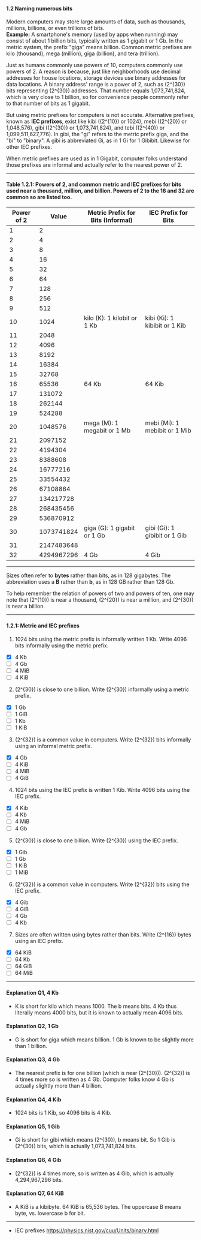 #### 1.2 Naming numerous bits

Modern computers may store large amounts of data, such as thousands, millions, billions, or even trillions of bits.  
**Example:** A smartphone's memory (used by apps when running) may consist of about 1 billion bits, typically written as 1 gigabit or 1 Gb. In the metric system, the prefix "giga" means billion. Common metric prefixes are kilo (thousand), mega (million), giga (billion), and tera (trillion).

Just as humans commonly use powers of 10, computers commonly use powers of 2. A reason is because, just like neighborhoods use decimal addresses for house locations, storage devices use binary addresses for data locations. A binary address' range is a power of 2, such as \(2^{30}\) bits representing \(2^{30}\) addresses. That number equals 1,073,741,824, which is very close to 1 billion, so for convenience people commonly refer to that number of bits as 1 gigabit.

But using metric prefixes for computers is not accurate. Alternative prefixes, known as **IEC prefixes**, exist like kibi (\(2^{10}\) or 1024), mebi (\(2^{20}\) or 1,048,576), gibi (\(2^{30}\) or 1,073,741,824), and tebi (\(2^{40}\) or 1,099,511,627,776). In gibi, the "gi" refers to the metric prefix giga, and the "bi" to "binary". A gibi is abbreviated Gi, as in 1 Gi for 1 Gibibit. Likewise for other IEC prefixes.

When metric prefixes are used as in 1 Gigabit, computer folks understand those prefixes are informal and actually refer to the nearest power of 2.

---

#### Table 1.2.1: Powers of 2, and common metric and IEC prefixes for bits used near a thousand, million, and billion. Powers of 2 to the 16 and 32 are common so are listed too.

| Power of 2 | Value       | Metric Prefix for Bits (Informal)              | IEC Prefix for Bits             |
|------------|-------------|-----------------------------------------------|----------------------------------|
| 1          | 2           |                                               |                                  |
| 2          | 4           |                                               |                                  |
| 3          | 8           |                                               |                                  |
| 4          | 16          |                                               |                                  |
| 5          | 32          |                                               |                                  |
| 6          | 64          |                                               |                                  |
| 7          | 128         |                                               |                                  |
| 8          | 256         |                                               |                                  |
| 9          | 512         |                                               |                                  |
| 10         | 1024        | kilo (K): 1 kilobit or 1 Kb                   | kibi (Ki): 1 kibibit or 1 Kib   |
| 11         | 2048        |                                               |                                  |
| 12         | 4096        |                                               |                                  |
| 13         | 8192        |                                               |                                  |
| 14         | 16384       |                                               |                                  |
| 15         | 32768       |                                               |                                  |
| 16         | 65536       | 64 Kb                                         | 64 Kib                          |
| 17         | 131072      |                                               |                                  |
| 18         | 262144      |                                               |                                  |
| 19         | 524288      |                                               |                                  |
| 20         | 1048576     | mega (M): 1 megabit or 1 Mb                   | mebi (Mi): 1 mebibit or 1 Mib   |
| 21         | 2097152     |                                               |                                  |
| 22         | 4194304     |                                               |                                  |
| 23         | 8388608     |                                               |                                  |
| 24         | 16777216    |                                               |                                  |
| 25         | 33554432    |                                               |                                  |
| 26         | 67108864    |                                               |                                  |
| 27         | 134217728   |                                               |                                  |
| 28         | 268435456   |                                               |                                  |
| 29         | 536870912   |                                               |                                  |
| 30         | 1073741824  | giga (G): 1 gigabit or 1 Gb                   | gibi (Gi): 1 gibibit or 1 Gib   |
| 31         | 2147483648  |                                               |                                  |
| 32         | 4294967296  | 4 Gb                                          | 4 Gib                           |

---

Sizes often refer to **bytes** rather than bits, as in 128 gigabytes. The abbreviation uses a **B** rather than **b**, as in 128 GB rather than 128 Gb.

To help remember the relation of powers of two and powers of ten, one may note that \(2^{10}\) is near a thousand, \(2^{20}\) is near a million, and \(2^{30}\) is near a billion.


___________________________________

#### 1.2.1: Metric and IEC prefixes

1) 1024 bits using the metric prefix is informally written 1 Kb. Write 4096 bits informally using the metric prefix.
- [x] 4 Kb
- [ ] 4 Gb
- [ ] 4 MiB
- [ ] 4 KiB

2) \(2^{30}\) is close to one billion. Write \(2^{30}\) informally using a metric prefix.
- [x] 1 Gb
- [ ] 1 GiB
- [ ] 1 Kb
- [ ] 1 KiB

3) \(2^{32}\) is a common value in computers. Write \(2^{32}\) bits informally using an informal metric prefix.
- [x] 4 Gb
- [ ] 4 KiB
- [ ] 4 MiB
- [ ] 4 GiB

4) 1024 bits using the IEC prefix is written 1 Kib. Write 4096 bits using the IEC prefix.
- [x] 4 Kib
- [ ] 4 Kb
- [ ] 4 MiB
- [ ] 4 Gb

5) \(2^{30}\) is close to one billion. Write \(2^{30}\) using the IEC prefix.
- [x] 1 Gib
- [ ] 1 Gb
- [ ] 1 KiB
- [ ] 1 MiB

6) \(2^{32}\) is a common value in computers. Write \(2^{32}\) bits using the IEC prefix.
- [x] 4 Gib
- [ ] 4 GiB
- [ ] 4 Gb
- [ ] 4 Kb

7) Sizes are often written using bytes rather than bits. Write \(2^{16}\) bytes using an IEC prefix.
- [x] 64 KiB
- [ ] 64 Kb
- [ ] 64 GiB
- [ ] 64 MiB

___________________________________

#### Explanation Q1, 4 Kb
- K is short for kilo which means 1000. The b means bits. 4 Kb thus literally means 4000 bits, but it is known to actually mean 4096 bits.

#### Explanation Q2, 1 Gb
- G is short for giga which means billion. 1 Gb is known to be slightly more than 1 billion.

#### Explanation Q3, 4 Gb
- The nearest prefix is for one billion (which is near \(2^{30}\)). \(2^{32}\) is 4 times more so is written as 4 Gb. Computer folks know 4 Gb is actually slightly more than 4 billion.

#### Explanation Q4, 4 Kib
- 1024 bits is 1 Kib, so 4096 bits is 4 Kib.

#### Explanation Q5, 1 Gib
- Gi is short for gibi which means \(2^{30}\), b means bit. So 1 Gib is \(2^{30}\) bits, which is actually 1,073,741,824 bits.

#### Explanation Q6, 4 Gib
- \(2^{32}\) is 4 times more, so is written as 4 Gib, which is actually 4,294,967,296 bits.

#### Explanation Q7, 64 KiB
- A KiB is a kibibyte. 64 KiB is 65,536 bytes. The uppercase B means byte, vs. lowercase b for bit.

___________________________________

- IEC prefixes
https://physics.nist.gov/cuu/Units/binary.html